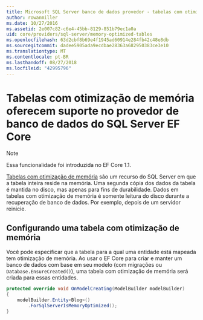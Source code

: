 ```yaml
---
title: Microsoft SQL Server banco de dados provedor - tabelas com otimização de memória – EF Core
author: rowanmiller
ms.date: 10/27/2016
ms.assetid: 2e007c82-c6e4-45bb-8129-851b79ec1a0a
uid: core/providers/sql-server/memory-optimized-tables
ms.openlocfilehash: 63d2cbf8b69e4f1945ad60914e284fb42c48e8db
ms.sourcegitcommit: dadee5905ada9ecdbae28363a682950383ce3e10
ms.translationtype: MT
ms.contentlocale: pt-BR
ms.lasthandoff: 08/27/2018
ms.locfileid: "42995796"
---
```

# <a name="memory-optimized-tables-support-in-sql-server-ef-core-database-provider"></a>Tabelas com otimização de memória oferecem suporte no provedor de banco de dados do SQL Server EF Core

> [!NOTE]  
>
> Essa funcionalidade foi introduzida no EF Core 1.1.

[Tabelas com otimização de memória](https://docs.microsoft.com/sql/relational-databases/in-memory-oltp/memory-optimized-tables) são um recurso do SQL Server em que a tabela inteira reside na memória. Uma segunda cópia dos dados da tabela é mantida no disco, mas apenas para fins de durabilidade. Dados em tabelas com otimização de memória é somente leitura do disco durante a recuperação de banco de dados. Por exemplo, depois de um servidor reinicie.

## <a name="configuring-a-memory-optimized-table"></a>Configurando uma tabela com otimização de memória

Você pode especificar que a tabela para a qual uma entidade está mapeada tem otimização de memória. Ao usar o EF Core para criar e manter um banco de dados com base em seu modelo (com migrações ou `Database.EnsureCreated()`), uma tabela com otimização de memória será criada para essas entidades.

``` csharp
protected override void OnModelCreating(ModelBuilder modelBuilder)
{
    modelBuilder.Entity<Blog>()
        .ForSqlServerIsMemoryOptimized();
}
```
